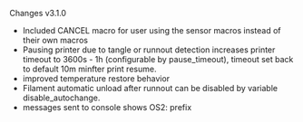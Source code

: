Changes v3.1.0
- Included CANCEL macro for user using the sensor macros instead of their own macros
- Pausing printer due to tangle or runnout detection increases printer timeout to 3600s - 1h (configurable by pause_timeout), timeout set back to default 10m minfter print resume.
- improved temperature restore behavior
- Filament automatic unload after runnout can be disabled by variable disable_autochange.
- messages sent to console shows OS2: prefix
